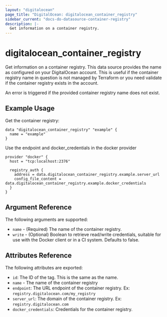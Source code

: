 ```yaml
---
layout: "digitalocean"
page_title: "DigitalOcean: digitalocean_container_registry"
sidebar_current: "docs-do-datasource-container-registry"
description: |-
  Get information on a container registry.
---
```


# digitalocean_container_registry

Get information on a container registry. This data source provides the name as 
configured on your DigitalOcean account. This is useful if the container 
registry name in question is not managed by Terraform or you need validate if 
the container registry exists in the account.

An error is triggered if the provided container registry name does not exist.

## Example Usage

Get the container registry:

```hcl
data "digitalocean_container_registry" "example" {
  name = "example"
}
```

Use the endpoint and docker_credentials in the docker provider

```
provider "docker" {
  host = "tcp:localhost:2376"

  registry_auth {
    address = data.digitalocean_container_registry.example.server_url
    config_file_content = data.digitalocean_container_registry.example.docker_credentials
  }
}
```

## Argument Reference

The following arguments are supported:

* `name` - (Required) The name of the container registry.
* `write` - (Optional) Boolean  to retrieve read/write credentials, suitable for use with the Docker client or in a CI system. Defaults to false.

## Attributes Reference

The following attributes are exported:

* `id`: The ID of the tag. This is the same as the name.
* `name` - The name of the container registry
* `endpoint`: The URL endpoint of the container registry. Ex: `registry.digitalocean.com/my_registry`
* `server_url`: The domain of the container registry. Ex: `registry.digitalocean.com`
* `docker_credentials`: Credentials for the container registry.
